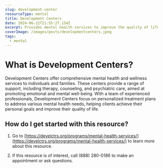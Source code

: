 ```yaml
---
slug: development-center
resourceType: mental
title: Development Centers
date: 2024-06-22T21:55:27.154Z
excerpt: Provides mental health services to improve the quality of life for those experiencing a behavioral health concern
coverImage: /images/posts/developmentcenters.jpeg
tags:
  - mental
---
```


<script>
  import Callout from "$lib/components/molecules/Callout.svelte";
  import PhoneNumber from "$lib/components/molecules/PhoneNumber.svelte"

  const resourceTextDescription = `Development Centers offer comprehensive mental health and wellness services to individuals and families. These centers provide a range of support, including therapy, counseling, and psychiatric care, aimed at promoting emotional and mental well-being. With a team of experienced professionals, Development Centers focus on personalized treatment plans to address various mental health needs, helping clients achieve their personal goals and improve their quality of life.

1) Go to https://develctrs.org/programs/mental-health-services/ to learn more about this resource.

2) If this resource is of interest, call (888) 280-0186 to make an appointment or ask questions.

For more information/detail go to: ${"WEBSITE"}`
</script>

<Callout type="info">
  <PhoneNumber resourceToSend={"mental"} {resourceTextDescription} />
</Callout>

# What is Development Centers?

Development Centers offer comprehensive mental health and wellness services to individuals and families. These centers provide a range of support, including therapy, counseling, and psychiatric care, aimed at promoting emotional and mental well-being. With a team of experienced professionals, Development Centers focus on personalized treatment plans to address various mental health needs, helping clients achieve their personal goals and improve their quality of life.

## How do I get started with this resource?

1) Go to [https://develctrs.org/programs/mental-health-services/](https://develctrs.org/programs/mental-health-services/) to learn more about this resource.

2) If this resource is of interest, call (888) 280-0186 to make an appointment or ask questions.
